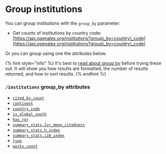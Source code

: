 # Group institutions

You can group institutions with the `group_by` parameter:

* Get counts of institutions by country code:\
  [https://api.openalex.org/institutions?group\_by=country\_code](https://api.openalex.org/institutions?group\_by=country\_code)

Or you can group using one the attributes below.

{% hint style="info" %}
It's best to [read about group by](../../how-to-use-the-api/get-groups-of-entities.md) before trying these out. It will show you how results are formatted, the number of results returned, and how to sort results.
{% endhint %}

### `/institutions` group\_by attributes

* [`cited_by_count`](institution-object.md#cited\_by\_count)
* [`continent`](filter-institutions.md#continent)
* [`country_code`](institution-object.md#country\_code)
* [`is_global_south`](filter-institutions.md#is\_global\_south)
* [`has_ror`](filter-institutions.md#has\_ror)
* [`summary_stats.2yr_mean_citedness`](institution-object.md#summary_stats)
* [`summary_stats.h_index`](institution-object.md#summary_stats)
* [`summary_stats.i10_index`](institution-object.md#summary_stats)
* [`type`](institution-object.md#type)
* [`works_count`](institution-object.md#works\_count)
